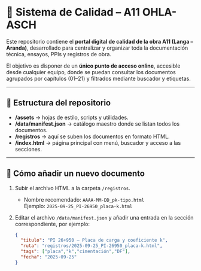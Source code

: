 # 📑 Sistema de Calidad – A11 OHLA-ASCH

Este repositorio contiene el **portal digital de calidad de la obra A11 (Langa – Aranda)**, desarrollado para centralizar y organizar toda la documentación técnica, ensayos, PPIs y registros de obra.

El objetivo es disponer de un **único punto de acceso online**, accesible desde cualquier equipo, donde se puedan consultar los documentos agrupados por capítulos (01–21) y filtrados mediante buscador y etiquetas.

---

## 📂 Estructura del repositorio

- **/assets** → hojas de estilo, scripts y utilidades.
- **/data/manifest.json** → catálogo maestro donde se listan todos los documentos.
- **/registros** → aquí se suben los documentos en formato HTML.
- **/index.html** → página principal con menú, buscador y acceso a las secciones.

---

## 📝 Cómo añadir un nuevo documento

1. Subir el archivo HTML a la carpeta `/registros`.
   - Nombre recomendado: `AAAA-MM-DD_pk-tipo.html`  
     Ejemplo: `2025-09-25_PI-26950_placa-k.html`

2. Editar el archivo `/data/manifest.json` y añadir una entrada en la sección correspondiente, por ejemplo:
   ```json
   {
     "titulo": "PI 26+950 – Placa de carga y coeficiente k",
     "ruta": "registros/2025-09-25_PI-26950_placa-k.html",
     "tags": ["placa","k","cimentación","DF"],
     "fecha": "2025-09-25"
   }
